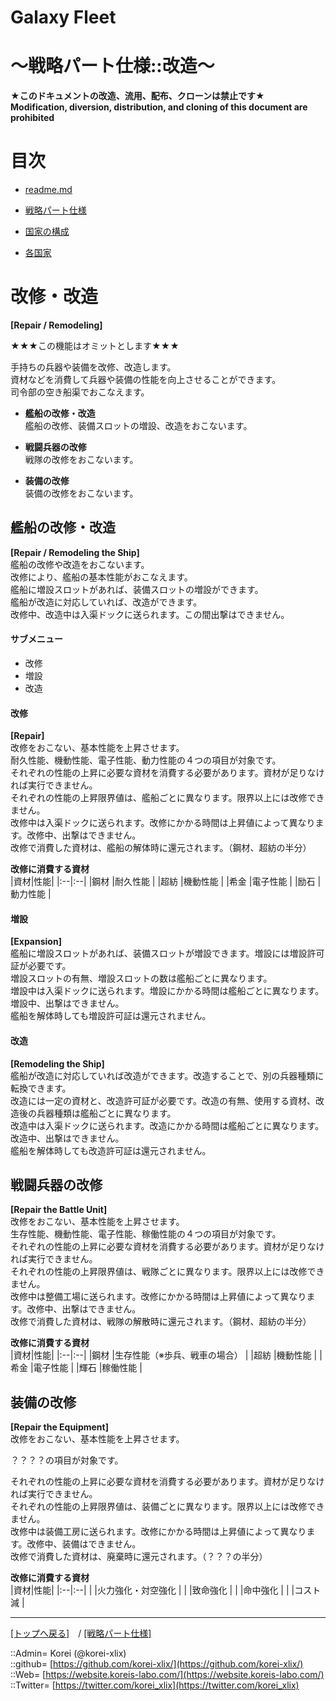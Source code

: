# Galaxy Fleet
  
<h1>～戦略パート仕様::改造～</h1>  
  

**★このドキュメントの改造、流用、配布、クローンは禁止です★**  
    **Modification, diversion, distribution, and cloning of this document are prohibited**  
  









# 目次 <a name="aMokuji"></a>
* [readme.md](/readme.md)
* [戦略パート仕様](/galaxyfleet_doc/strategypart/readme.md)

* [国家の構成](#iNationComposition)
* [各国家](#iEachNation)





# 改修・改造 <a name="aRepairRemodeling"></a>
**[Repair / Remodeling]**  

★★★この機能はオミットとします★★★  

手持ちの兵器や装備を改修、改造します。  
資材などを消費して兵器や装備の性能を向上させることができます。  
司令部の空き船渠でおこなえます。  
  
* **艦船の改修・改造**  
  艦船の改修、装備スロットの増設、改造をおこないます。  

* **戦闘兵器の改修**  
  戦隊の改修をおこないます。  

* **装備の改修**  
  装備の改修をおこないます。  
  


## 艦船の改修・改造 <a name="aRepairRemodelingShip"></a>
**[Repair / Remodeling the Ship]**  
艦船の改修や改造をおこないます。  
改修により、艦船の基本性能がおこなえます。  
艦船に増設スロットがあれば、装備スロットの増設ができます。  
艦船が改造に対応していれば、改造ができます。  
改修中、改造中は入渠ドックに送られます。この間出撃はできません。  
  
#### サブメニュー
* 改修  
* 増設  
* 改造  
  

#### 改修
**[Repair]**  
改修をおこない、基本性能を上昇させます。  
耐久性能、機動性能、電子性能、動力性能の４つの項目が対象です。  
それぞれの性能の上昇に必要な資材を消費する必要があります。資材が足りなければ実行できません。  
それぞれの性能の上昇限界値は、艦船ごとに異なります。限界以上には改修できません。  
改修中は入渠ドックに送られます。改修にかかる時間は上昇値によって異なります。改修中、出撃はできません。  
改修で消費した資材は、艦船の解体時に還元されます。（鋼材、超紡の半分）  
  
**改修に消費する資材**  
|資材|性能|
|:--|:--|
|鋼材  |耐久性能  |
|超紡  |機動性能  |
|希金  |電子性能  |
|励石  |動力性能  |
  

#### 増設
**[Expansion]**  
艦船に増設スロットがあれば、装備スロットが増設できます。増設には増設許可証が必要です。  
増設スロットの有無、増設スロットの数は艦船ごとに異なります。  
増設中は入渠ドックに送られます。増設にかかる時間は艦船ごとに異なります。増設中、出撃はできません。  
艦船を解体時しても増設許可証は還元されません。  
  

#### 改造
**[Remodeling the Ship]**  
艦船が改造に対応していれば改造ができます。改造することで、別の兵器種類に転換できます。  
改造には一定の資材と、改造許可証が必要です。改造の有無、使用する資材、改造後の兵器種類は艦船ごとに異なります。  
改造中は入渠ドックに送られます。改造にかかる時間は艦船ごとに異なります。改造中、出撃はできません。  
艦船を解体時しても改造許可証は還元されません。  
  



## 戦闘兵器の改修 <a name="aRepairBattleUnit"></a>
**[Repair the Battle Unit]**  
改修をおこない、基本性能を上昇させます。  
生存性能、機動性能、電子性能、稼働性能の４つの項目が対象です。  
それぞれの性能の上昇に必要な資材を消費する必要があります。資材が足りなければ実行できません。  
それぞれの性能の上昇限界値は、戦隊ごとに異なります。限界以上には改修できません。  
改修中は整備工場に送られます。改修にかかる時間は上昇値によって異なります。改修中、出撃はできません。  
改修で消費した資材は、戦隊の解散時に還元されます。（鋼材、超紡の半分）  
  
**改修に消費する資材**  
|資材|性能|
|:--|:--|
|鋼材  |生存性能（※歩兵、戦車の場合）  |
|超紡  |機動性能  |
|希金  |電子性能  |
|輝石  |稼働性能  |
  



## 装備の改修 <a name="aRepairEquipment"></a>
**[Repair the Equipment]**  
改修をおこない、基本性能を上昇させます。  
  
？？？？の項目が対象です。  
  
それぞれの性能の上昇に必要な資材を消費する必要があります。資材が足りなければ実行できません。  
それぞれの性能の上昇限界値は、装備ごとに異なります。限界以上には改修できません。  
改修中は装備工房に送られます。改修にかかる時間は上昇値によって異なります。改修中、装備はできません。  
改修で消費した資材は、廃棄時に還元されます。（？？？の半分）  
  
**改修に消費する資材**  
|資材|性能|
|:--|:--|
|  |火力強化・対空強化  |
|  |致命強化  |
|  |命中強化  |
|  |コスト減  |
  







***
[[トップへ戻る]](/readme.md)　/
[[戦略パート仕様]](readme.md)  
  
::Admin= Korei (@korei-xlix)  
::github= [https://github.com/korei-xlix/](https://github.com/korei-xlix/)  
::Web= [https://website.koreis-labo.com/](https://website.koreis-labo.com/)  
::Twitter= [https://twitter.com/korei_xlix](https://twitter.com/korei_xlix)  

